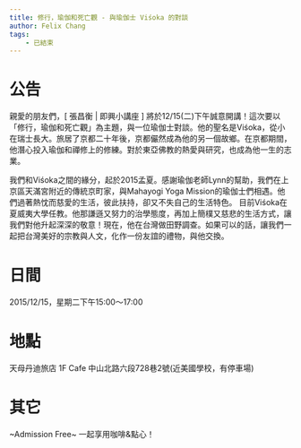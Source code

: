 ```yaml
---
title: 修行，瑜伽和死亡觀 - 與瑜伽士 Viśoka 的對談
author: Felix Chang
tags:
    - 已結束
---
```


# 公告
親愛的朋友們，[ 張昌衡 | 即興小講座 ] 將於12/15(二)下午誠意開講！這次要以「修行，瑜伽和死亡觀」為主題，與一位瑜伽士對談。他的聖名是Viśoka，從小在瑞士長大。旅居了京都二十年後，京都儼然成為他的另一個故鄉。在京都期間，他潛心投入瑜伽和禪修上的修練。對於東亞佛教的熱愛與研究，也成為他一生的志業。

我們和Viśoka之間的緣分，起於2015孟夏。感謝瑜伽老師Lynn的幫助，我們在上京區天滿宮附近的傳統京町家，與Mahayogi Yoga Mission的瑜伽士們相遇。他們過著熱忱而慈愛的生活，彼此扶持，卻又不失自己的生活特色。 目前Viśoka在夏威夷大學任教。他那謙遜又努力的治學態度，再加上簡樸又慈悲的生活方式，讓我們對他升起深深的敬意！現在，他在台灣做田野調查。如果可以的話，讓我們一起把台灣美好的宗教與人文，化作一份友誼的禮物，與他交換。

# 日間
2015/12/15，星期二下午15:00～17:00

# 地點
天母丹迪旅店 1F Cafe
中山北路六段728巷2號(近美國學校，有停車場)

# 其它
~Admission Free~ 一起享用咖啡&點心！
